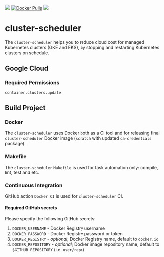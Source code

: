 [![](https://github.com/doitintl/cluster-scheduler/workflows/Docker%20Image%20CI/badge.svg)](https://github.com/doitintl/cluster-scheduler/actions?query=workflow%3A"Docker+Image+CI") [![Docker Pulls](https://img.shields.io/docker/pulls/doitintl/cluster-scheduler.svg?style=popout)](https://hub.docker.com/r/doitintl/cluster-scheduler) [![](https://images.microbadger.com/badges/image/doitintl/cluster-scheduler.svg)](https://microbadger.com/images/doitintl/cluster-scheduler "Get your own image badge on microbadger.com")

# cluster-scheduler

The `cluster-scheduler` helps you to reduce cloud cost for managed Kubernetes clusters (GKE and EKS), by stopping and restarting Kubernetes clusters on schedule.

## Google Cloud

### Required Permissions

`container.clusters.update`


## Build Project

### Docker

The `cluster-scheduler` uses Docker both as a CI tool and for releasing final `cluster-scheduler` Docker image (`scratch` with updated `ca-credentials` package).

### Makefile

The `cluster-scheduler` `Makefile` is used for task automation only: compile, lint, test and etc.

### Continuous Integration

GitHub action `Docker CI` is used for `cluster-scheduler` CI.

#### Required GitHub secrets

Please specify the following GitHub secrets:

1. `DOCKER_USERNAME` - Docker Registry username
2. `DOCKER_PASSWORD` - Docker Registry password or token
3. `DOCKER_REGISTRY` - _optional_; Docker Registry name, default to `docker.io`
4. `DOCKER_REPOSITORY` - _optional_; Docker image repository name, default to `$GITHUB_REPOSITORY` (i.e. `user/repo`)
